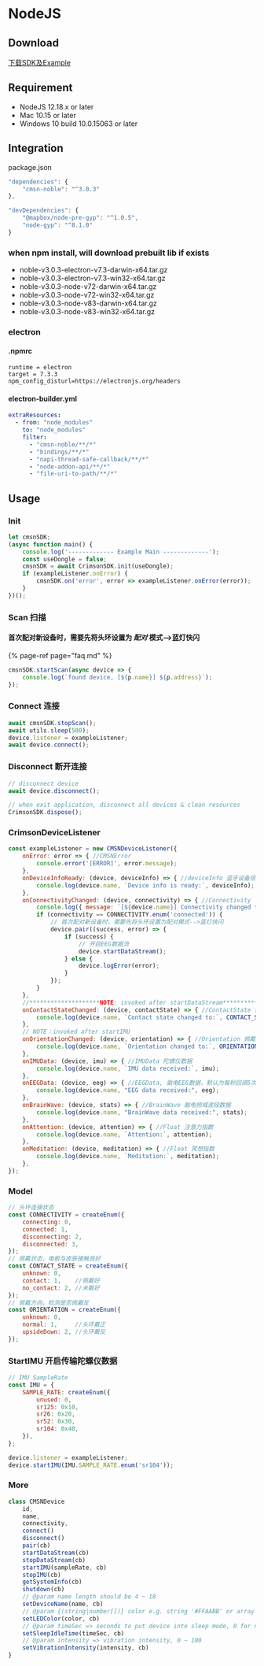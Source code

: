 # NodeJS

## Download

[下载SDK及Example](https://focus-resource.oss-cn-beijing.aliyuncs.com/universal/crimson-sdk-prebuild/1.0.1/node/node.zip)

## Requirement

* NodeJS 12.18.x or later
* Mac 10.15 or later
* Windows 10 build 10.0.15063 or later

## Integration

package.json

```javascript
"dependencies": {
    "cmsn-noble": "^3.0.3"
},

"devDependencies": {
    "@mapbox/node-pre-gyp": "^1.0.5",
    "node-gyp": "^8.1.0"
}
```

### when npm install, will download prebuilt lib if exists

* noble-v3.0.3-electron-v7.3-darwin-x64.tar.gz
* noble-v3.0.3-electron-v7.3-win32-x64.tar.gz
* noble-v3.0.3-node-v72-darwin-x64.tar.gz
* noble-v3.0.3-node-v72-win32-x64.tar.gz
* noble-v3.0.3-node-v83-darwin-x64.tar.gz
* noble-v3.0.3-node-v83-win32-x64.tar.gz

### electron

#### .npmrc

```text
runtime = electron
target = 7.3.3
npm_config_disturl=https://electronjs.org/headers
```

#### electron-builder.yml

```yaml
extraResources:
  - from: "node_modules"
    to: "node_modules"
    filter:
      - "cmsn-noble/**/*"
      - "bindings/**/*"
      - "napi-thread-safe-callback/**/*"
      - "node-addon-api/**/*"
      - "file-uri-to-path/**/*"
```

## Usage

### Init

```javascript
let cmsnSDK;
(async function main() {
    console.log('------------- Example Main -------------');
    const useDongle = false;
    cmsnSDK = await CrimsonSDK.init(useDongle);
    if (exampleListener.onError) {
        cmsnSDK.on('error', error => exampleListener.onError(error));
    }
})();
```

### Scan 扫描

#### 首次配对新设备时，需要先将头环设置为 _配对_  模式--&gt;蓝灯快闪

{% page-ref page="faq.md" %}

```javascript
cmsnSDK.startScan(async device => { 
    console.log(`found device, [${p.name}] ${p.address}`);
});
```

### Connect 连接

```javascript
await cmsnSDK.stopScan();
await utils.sleep(500);
device.listener = exampleListener;
await device.connect();
```

### Disconnect 断开连接

```javascript
// disconnect device
await device.disconnect();

// when exit application, disconnect all devices & clean resources
CrimsonSDK.dispose();
```

### CrimsonDeviceListener

```javascript
const exampleListener = new CMSNDeviceListener({
    onError: error => { //CMSNError
        console.error('[ERROR]', error.message);
    },
    onDeviceInfoReady: (device, deviceInfo) => { //deviceInfo 蓝牙设备信息
        console.log(device.name, `Device info is ready:`, deviceInfo);
    },
    onConnectivityChanged: (device, connectivity) => { //Connectivity
        console.log({ message: `[${device.name}] Connectivity changed to: ${CONNECTIVITY(connectivity)}` });
        if (connectivity == CONNECTIVITY.enum('connected')) {
            // 首次配对新设备时，需要先将头环设置为配对模式-->蓝灯快闪
            device.pair((success, error) => {
                if (success) {
                    // 开启EEG数据流
                    device.startDataStream();
                } else {
                    device.logError(error);
                }
            });
        }
    },
    //********************NOTE: invoked after startDataStream*******************
    onContactStateChanged: (device, contactState) => { //ContactState 佩戴状态
        console.log(device.name, `Contact state changed to:`, CONTACT_STATE(contactState));
    },
    // NOTE：invoked after startIMU
    onOrientationChanged: (device, orientation) => { //Orientation 佩戴方向
        console.log(device.name, `Orientation changed to:`, ORIENTATION(orientation));
    },
    onIMUData: (device, imu) => { //IMUData 陀螺仪数据
        console.log(device.name, `IMU data received:`, imu);
    },
    onEEGData: (device, eeg) => { //EEGData, 脑电EEG数据，默认为每秒回调5次
        console.log(device.name, "EEG data received:", eeg);
    },
    onBrainWave: (device, stats) => { //BrainWave 脑电频域波段数据
        console.log(device.name, "BrainWave data received:", stats);
    },
    onAttention: (device, attention) => { //Float 注意力指数
        console.log(device.name, `Attention:`, attention);
    },
    onMeditation: (device, meditation) => { //Float 冥想指数
        console.log(device.name, `Meditation:`, meditation);
    },
});
```

### Model

```javascript
// 头环连接状态
const CONNECTIVITY = createEnum({
    connecting: 0,
    connected: 1,
    disconnecting: 2,
    disconnected: 3,
});
// 佩戴状态，电极与皮肤接触良好
const CONTACT_STATE = createEnum({
    unknown: 0,
    contact: 1,    //佩戴好
    no_contact: 2, //未戴好
});
// 佩戴方向，检测是否佩戴反
const ORIENTATION = createEnum({
    unknown: 0,
    normal: 1,     //头环戴正
    upsideDown: 2, //头环戴反
});
```

### StartIMU 开启传输陀螺仪数据

```javascript
// IMU SampleRate
const IMU = {
    SAMPLE_RATE: createEnum({
        unused: 0,
        sr125: 0x10,
        sr26: 0x20,
        sr52: 0x30,
        sr104: 0x40,
    }),
};

device.listener = exampleListener;
device.startIMU(IMU.SAMPLE_RATE.enum('sr104'));
```

### More

```javascript
class CMSNDevice
    id, 
    name, 
    connectivity,
    connect()
    disconnect()
    pair(cb)
    startDataStream(cb)
    stopDataStream(cb)
    startIMU(sampleRate, cb)
    stopIMU(cb)
    getSystemInfo(cb) 
    shutdown(cb)
    // @param name length should be 4 ~ 18
    setDeviceName(name, cb)
    // @param {(string|number[])} color e.g. string '#FFAABB' or array [255, 0, 0]
    setLEDColor(color, cb)
    // @param timeSec => seconds to put device into sleep mode, 0 for no sleep
    setSleepIdleTime(timeSec, cb)
    // @param intensity => vibration intensity, 0 ~ 100
    setVibrationIntensity(intensity, cb)
}
```

